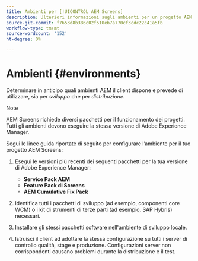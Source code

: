 ```yaml
---
title: Ambienti per [!UICONTROL AEM Screens]
description: Ulteriori informazioni sugli ambienti per un progetto AEM Screens.
source-git-commit: f7653d8b386c02f510eb7a770cf3cdc22c41a5fb
workflow-type: tm+mt
source-wordcount: '152'
ht-degree: 0%

---
```



# Ambienti {#environments}

Determinare in anticipo quali ambienti AEM il client dispone e prevede di utilizzare, sia per *sviluppo* che per *distribuzione*.

>[!NOTE]
>
>AEM Screens richiede diversi pacchetti per il funzionamento dei progetti. Tutti gli ambienti devono eseguire la stessa versione di Adobe Experience Manager.

Segui le linee guida riportate di seguito per configurare l’ambiente per il tuo progetto AEM Screens:

1. Esegui le versioni più recenti dei seguenti pacchetti per la tua versione di Adobe Experience Manager:

   * **Service Pack AEM**
   * **Feature Pack di Screens**
   * **AEM Cumulative Fix Pack**

1. Identifica tutti i pacchetti di sviluppo (ad esempio, componenti core WCM) o i kit di strumenti di terze parti (ad esempio, SAP Hybris) necessari.

1. Installare gli stessi pacchetti software nell&#39;ambiente di sviluppo locale.

1. Istruisci il client ad adottare la stessa configurazione su tutti i server di controllo qualità, stage e produzione. Configurazioni server non corrispondenti causano problemi durante la distribuzione e il test.
